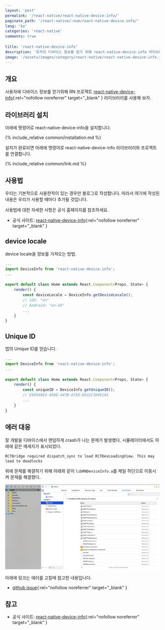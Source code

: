 ```yaml
---
layout: 'post'
permalink: '/react-native/react-native-device-info/'
paginate_path: '/react-native/:num/react-native-device-info/'
lang: 'ko'
categories: 'react-native'
comments: true

title: 'react-native-device-info'
description: '유저의 디바이스 정보를 얻기 위해 react-native-device-info 라이브러리를 사용해보자'
image: '/assets/images/category/react-native/react-native-device-info.jpg'
---
```



## 개요
사용자에 디바이스 정보를 얻기위해 RN 프로젝트 [react-native-device-info](https://github.com/rebeccahughes/react-native-device-info){:rel="nofollow noreferrer" target="_blank" } 라이브러리를 사용해 보자.

## 라이브러리 설치
아래에 명령어로 react-native-device-info을 설치합니다.

{% include_relative common/installation.md %}

설치가 완료되면 아래에 명령어로 react-native-device-info 라이브러리와 프로젝트를 연결합니다.

{% include_relative common/link.md %}

## 사용법
우리는 기본적으로 사용한적이 있는 경우만 블로그로 작성합니다. 따라서 여기에 작성된 내용은 우리가 사용할 때마다 추가될 것입니다.

사용법에 대한 자세한 사항은 공식 홈페이지를 참조하세요.
- 공식 사이트: [react-native-device-info](https://github.com/rebeccahughes/react-native-device-info){:rel="nofollow noreferrer" target="_blank" }

## device locale
device locale을 정보를 가져오는 방법.

```js
...
import DeviceInfo from 'react-native-device-info';
...

export default class Home extends React.Component<Props, State> {
    render() {
        const deviceLocale = DeviceInfo.getDeviceLocale();
        // iOS: "en"
        // Android: "en-US"
        ...
    }
}
```

## Unique ID
앱의 Unique ID를 얻습니다.

```js
...
import DeviceInfo from 'react-native-device-info';
...

export default class Home extends React.Component<Props, State> {
    render() {
        const uniqueID = DeviceInfo.getUniqueID();
        // E98948E4-498D-447B-A750-D632C30461A3
        ...
    }
}
```


## 에러 대응
잘 개발을 디바이스에서 랜덤하게 crash가 나는 문제가 발생했다. 시뮬레이터에서도 아래에 같은 메세지가 표시되었다.

```
RCTBridge required dispatch_sync to load RCTDevLoadingView. This may lead to deadlocks
```

위에 문제를 해결하기 위해 아래와 같이 ```libRNDeviceInfo.a```를 제일 하단으로 이동시켜 문제를 해결했다.

![RCTBridge required dispatch_sync to load RCTDevLoadingView. error](/assets/images/category/react-native/react-native-device-info/error.png)

아래에 링크는 에러를 고칠때 참고한 내용입니다.

- [github issue](https://github.com/rebeccahughes/react-native-device-info/issues/260#issuecomment-366835600){:rel="nofollow noreferrer" target="_blank" }

## 참고
- 공식 사이트: [react-native-device-info](https://github.com/rebeccahughes/react-native-device-info){:rel="nofollow noreferrer" target="_blank" }